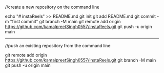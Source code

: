//create a new repository on the command line

echo "# instaReels" >> README.md
git init
git add README.md
git commit -m "first commit"
git branch -M main
git remote add origin https://github.com/kamalpreetSingh0557/instaReels.git
git push -u origin main

-----------------------------------------------------------------

//push an existing repository from the command line

git remote add origin https://github.com/kamalpreetSingh0557/instaReels.git
git branch -M main
git push -u origin main